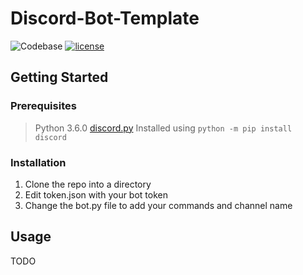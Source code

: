 # Discord-Bot-Template
![Codebase](https://img.shields.io/badge/code-Python3.6-blue.svg) [![license](https://img.shields.io/github/license/mashape/apistatus.svg)](https://raw.githubusercontent.com/gquarles/Discord-Bot-Template/master/LICENSE)

## Getting Started

### Prerequisites
> Python 3.6.0
> [discord.py](https://github.com/Rapptz/discord.py) Installed using `python -m pip install discord`

### Installation
1. Clone the repo into a directory
2. Edit token.json with your  bot token
3. Change the bot.py file to add your commands and channel name

## Usage
TODO
